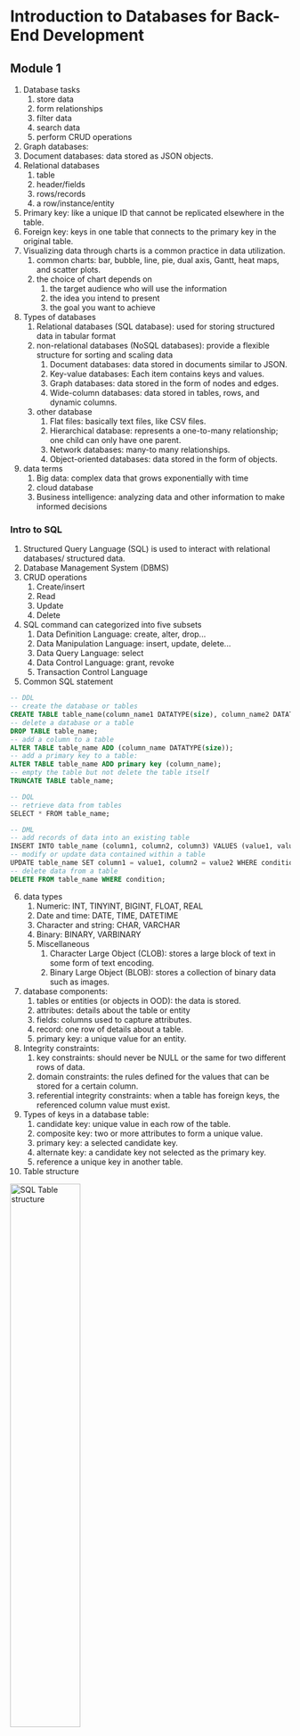 # Introduction to Databases for Back-End Development
## Module 1 
1. Database tasks
    1. store data
    2. form relationships
    3. filter data
    4. search data
    5. perform CRUD operations
3. Graph databases: 
4. Document databases: data stored as JSON objects.
5. Relational databases
    1. table 
    2. header/fields
    3. rows/records
    4. a row/instance/entity
6. Primary key: like a unique ID that cannot be replicated elsewhere in the table.
7. Foreign key: keys in one table that connects to the primary key in the original table.
8. Visualizing data through charts is a common practice in data utilization.
    1. common charts: bar, bubble, line, pie, dual axis, Gantt, heat maps, and scatter plots.
    2. the choice of chart depends on
        1. the target audience who will use the information
        2. the idea you intend to present
        3. the goal you want to achieve
9. Types of databases
    1. Relational databases (SQL database): used for storing structured data in tabular format
    2. non-relational databases (NoSQL databases): provide a flexible structure for sorting and scaling data
        1. Document databases: data stored in documents similar to JSON.
        2. Key-value databases: Each item contains keys and values.
        3. Graph databases: data stored in the form of nodes and edges.
        4. Wide-column databases: data stored in tables, rows, and dynamic columns.
    3. other database
        1. Flat files: basically text files, like CSV files.
        2. Hierarchical database: represents a one-to-many relationship; one child can only have one parent.
        3. Network databases: many-to many relationships.
        4. Object-oriented databases: data stored in the form of objects.
10. data terms
    1. Big data: complex data that grows exponentially with time
    2. cloud database
    3. Business intelligence: analyzing data and other information to make informed decisions
### Intro to SQL
1. Structured Query Language (SQL) is used to interact with relational databases/ structured data.
2. Database Management System (DBMS)
3. CRUD operations
    1. Create/insert
    2. Read
    3. Update
    4. Delete
4. SQL command can categorized into five subsets 
    1. Data Definition Language: create, alter, drop...
    2. Data Manipulation Language: insert, update, delete...
    3. Data Query Language: select
    4. Data Control Language: grant, revoke
    5. Transaction Control Language
5. Common SQL statement
```sql
-- DDL
-- create the database or tables
CREATE TABLE table_name(column_name1 DATATYPE(size), column_name2 DATATYPE(size), column_name3 DATATYPE(size));
-- delete a database or a table
DROP TABLE table_name;
-- add a column to a table
ALTER TABLE table_name ADD (column_name DATATYPE(size));
-- add a primary key to a table:
ALTER TABLE table_name ADD primary key (column_name);
-- empty the table but not delete the table itself
TRUNCATE TABLE table_name;

-- DQL
-- retrieve data from tables
SELECT * FROM table_name;

-- DML
-- add records of data into an existing table
INSERT INTO table_name (column1, column2, column3) VALUES (value1, value2, value3);
-- modify or update data contained within a table
UPDATE table_name SET column1 = value1, column2 = value2 WHERE condition;
-- delete data from a table
DELETE FROM table_name WHERE condition;
```
6. data types
    1. Numeric: INT, TINYINT, BIGINT, FLOAT, REAL
    2. Date and time: DATE, TIME, DATETIME
    3. Character and string: CHAR, VARCHAR
    4. Binary: BINARY, VARBINARY
    5. Miscellaneous
        1. Character Large Object (CLOB): stores a large block of text in some form of text encoding.
        2. Binary Large Object (BLOB): stores a collection of binary data such as images.
7. database components:
    1. tables or entities (or objects in OOD): the data is stored.
    2. attributes: details about the table or entity
    3. fields: columns used to capture attributes. 
    4. record: one row of details about a table. 
    5. primary key: a unique value for an entity.
8. Integrity constraints:
    1. key constraints: should never be NULL or the same for two different rows of data.
    2. domain constraints: the rules defined for the values that can be stored for a certain column.
    3. referential integrity constraints: when a table has foreign keys, the referenced column value must exist.
9. Types of keys in a database table:
    1. candidate key: unique value in each row of the table.
    2. composite key: two or more attributes to form a unique value.
    3. primary key: a selected candidate key.
    4. alternate key: a candidate key not selected as the primary key.
    5. reference a unique key in another table.
10. Table structure<br/>
<img src=".\4_resource\structure.webp" alt="SQL Table structure" width="50%"/>

## Module 2
1. Exercise use MySQL
2. MySQL data types https://www.w3schools.com/mysql/mysql_datatypes.asp
### SQL data types
1. Numeric
```sql
-- create a database
CREATE DATABASE cm_devices;
-- change to the database
USE cm_devices;
-- create a table
CREATE TABLE devices (deviceID INT, deviceName VARCHAR(50), price DECIMAL);
-- show tables in the current database
SHOW tables;
-- show "devices" table’s columns and data types.
SHOW columns FROM devices;
-- delete "devices" table
DROP TABLE devices;
```

2. String
    1. CHAR: A FIXED length string (can contain letters, numbers, and special characters). The size parameter specifies the column length in characters
    2. VARCHAR: A VARIABLE length string (can contain letters, numbers, and special characters). The size parameter specifies the **maximum** column length.
```sql
CREATE TABLE customers (username CHAR(9), fullName VARCHAR(100), email VARCHAR(255));
-- username CHAR(9) always occupoes 9 character's spaces
-- fullName VARCHAR(100) only occupies as much as the character's spaces, up to 50
SHOW TABLES;
SHOW columns FROM customers;
```

3. Database constraints: limit the type of data that can be stores in a table
    1. constraints: applied at column level
    2. rule: applied tp a specific column
```sql
-- Constraints
-- NOT NULL: data fields cannot be left empty.
-- DEFAULT: sets a default value for a column if no value is specified
CREATE TABLE address(id INT NOT NULL, street VARCHAR(255), postcode VARCHAR(10), town VARCHAR(30)  DEFAULT"Harrow");
```

4. SQL statement and syntax (MySQL)
```sql
-- CREATE DATABASE
CREATE DATABASE database_name;
-- DROP (delete) DATABASE
DROP DATABASE database_name;
-- CREATE TABLE
CREATE TABLE table_name(column_name1 DATATYPE(size), column_name2 DATATYPE(size), column_name3 DATATYPE(size));

-- ALTER (change) TABLE
-- ADD
ALTER TABLE table_name ADD(column_name DATATYPE(size));
-- DROP
ALTER TABLE table_name DROP COLUMN column_name;
-- MODIFY (change datatype)
ALTER TABLE table_name MODIFY column_name DATATYPE(size)

-- INSERT INTO
INSERT INTO table_name(column1_name, column2_name, column3_name)
VALUES
(value11, value21, value31),
(value12, value22, value32),
(value13, value23, value33);
CURRENT_DATE() -- return current date

-- SELECT
SELECT column1_name, column2_name FROM table_name
-- SELECT all_columns FROM table
SELECT * FROM table_name

-- INSERT INTO from another table
INSERT INTO target_table(column_name)
SELECT column_name
FROM source_table;

-- UPDATE
-- this update will apply to all column3 = 'value3'
-- use primary key column to update the specific record
UPDATE table_name
SET column1 = 'new_value1' , column2 = 'new_value2'
WHERE column3 = 'value3';

-- DELETE
DELETE FROM table_name
WHERE column1 = 'value1';

-- DELETE all records in table_name
DELETE FROM table_name;

-- TRUNCATE: Removes all rows value from a table
-- similar to the DELETE with no WHERE, but faster
TRUNCATE TABLE table_name;
```

## Module 3
1. SQL Arithmetic operators
```sql
SELECT 5 - 5 = 0;
SELECT 5 * 5 = 25;
SELECT 5 / 5 = 1;
SELECT 5 % 5 = 0;

-- return results of "column_name1 + column_name2 + 5" for every records from table_name
SELECT column_name1 + column_name2 + 5 FROM table_name;
```

2. SQL Comparison operators
    1. `=`, `>`, `>=`, `<`, `<=`
    2. `<>` or `!=` means not equal to
```sql
-- commonly used in WHERE
-- retrieve all records' columns  that "column_name1 + column_name2" equal to "0"
SELECT * 
FROM table_name
WHERE column_name1 + column_name2 = 0; 
```

3. SQL also has Logical operators
    - https://www.w3schools.com/sql/sql_operators.asp

4. ORDER BY clause
    1. used for ordering or sorting data
    2. can sorting data by multiple columns
    3. `ASC` ascending order (default)
    4. `DESC` descending order
```sql
SELECT * -- all columns
FROM table_name -- in table table_name
ORDER BY  column_name1 ASC, column_name2 DESC -- sorted by column_name1 ASC then column_name2 DESC
```

5. WHERE clause
    1. used for filer data
    2. used with operators
```sql
-- with Comparison operators
WHERE column_name1 = value1

-- with Logical operators
-- return if "Country = 'USA' AND Id <20", and "Country = 'UK'"
WHERE Country = 'USA' AND Id <20 OR Country = 'UK' ;

-- return if "date_of_birth" in "2020-01-01" to "2020-12-31"
WHERE date_of_birth BETWEEN '2020-01-01' AND '2020-12-31';

-- return if "faculty" start with "Sc"
-- ues '%' to represent multiple characters
-- ues '_' to represent one character
WHERE faculty LIKE 'Sc%' ;

-- return if "country" in the tuple "('USA', 'UK')"
WHERE country IN('USA', 'UK')
```
6. example at "4_chinook_database_customer.sql"

7. SELECT DISTINCT clause
    1. return without duplicates 
    2. can also used for distinct combinations
    3. `NULL` considered as unique values
```sql
SELECT DISTINCT column_name1
FROM table_name;

-- distinct combinations
-- might return "1, USA", "2, USA", "1, UK", "2, UK", "NULL, USA", "1, UK" "NULL, NULL"
SELECT DISTINCT Id, Country
FROM customer;

-- count how many unique values in column_name1
SELECT COUNT(DISTINCT column_name1)  
FROM table_name;
```

## Module 4
## Module 5